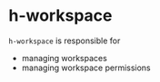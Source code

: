 # h-workspace

`h-workspace` is responsible for
  - managing workspaces
  - managing workspace permissions
